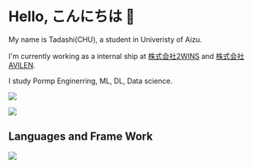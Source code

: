 # Hello, こんにちは 👋

My name is Tadashi(CHU), a student in Univeristy of Aizu.

I'm currently working as a internal ship at [株式会社2WINS](https://www.2wins.ai/) and [株式会社AVILEN](https://avilen.co.jp/).

I study Pormp Enginerring, ML, DL, Data science.

![](https://github-readme-stats.vercel.app/api?username=chu1pc&theme=dark&show_icons=true)

![](https://github-readme-stats.vercel.app/api/top-langs/?username=chu1pc&layout=compact&theme=dark&show_icons=true)

## Languages and Frame Work

![](https://img.shields.io/badge/LangChain-009688?logo=langchain&logoColor=white)
